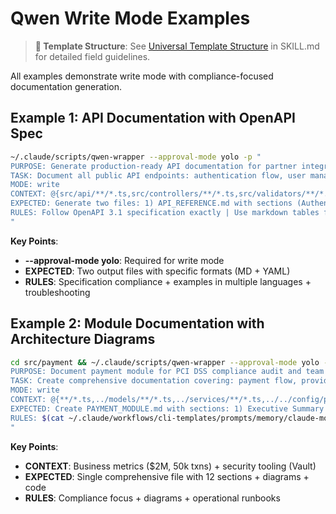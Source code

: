 # Qwen Write Mode Examples

> **📖 Template Structure**: See [Universal Template Structure](SKILL.md#universal-template-structure) in SKILL.md for detailed field guidelines.

All examples demonstrate write mode with compliance-focused documentation generation.

## Example 1: API Documentation with OpenAPI Spec

```bash
~/.claude/scripts/qwen-wrapper --approval-mode yolo -p "
PURPOSE: Generate production-ready API documentation for partner integration
TASK: Document all public API endpoints: authentication flow, user management, data access, webhooks, including request/response schemas, error codes, rate limits, pagination, versioning
MODE: write
CONTEXT: @{src/api/**/*.ts,src/controllers/**/*.ts,src/validators/**/*.ts,src/middleware/auth.ts,src/middleware/rateLimit.ts} API v2.1, OAuth 2.0 + API keys, rate limit 1000/hour per key, pagination max 100 items, webhook retry 3 times with exponential backoff
EXPECTED: Generate two files: 1) API_REFERENCE.md with sections (Authentication, Endpoints by resource, Webhooks, Error Handling, Rate Limits, Pagination, Versioning, SDKs), include curl/JavaScript/Python examples for each endpoint; 2) openapi.yaml (OpenAPI 3.1 spec) for automated tooling
RULES: Follow OpenAPI 3.1 specification exactly | Use markdown tables for parameter documentation | Include all HTTP status codes with examples | Document rate limit headers (X-RateLimit-*) | Provide webhook signature verification examples | Add troubleshooting section for common errors | Reference RFC 6749 for OAuth | Include Postman collection generation instructions
"
```

**Key Points**:
- **--approval-mode yolo**: Required for write mode
- **EXPECTED**: Two output files with specific formats (MD + YAML)
- **RULES**: Specification compliance + examples in multiple languages + troubleshooting

## Example 2: Module Documentation with Architecture Diagrams

```bash
cd src/payment && ~/.claude/scripts/qwen-wrapper --approval-mode yolo -p "
PURPOSE: Document payment module for PCI DSS compliance audit and team onboarding
TASK: Create comprehensive documentation covering: payment flow, provider integration (Stripe, PayPal), retry logic, idempotency, reconciliation, refund handling, webhook processing, failure scenarios
MODE: write
CONTEXT: @{**/*.ts,../models/**/*.ts,../services/**/*.ts,../../config/payment.json} Processes $2M monthly, supports 3 providers, handles 50k transactions/month, uses Stripe SDK v11, implements at-least-once delivery, stores payment tokens in HashiCorp Vault
EXPECTED: Create PAYMENT_MODULE.md with sections: 1) Executive Summary (purpose, metrics), 2) Architecture Overview (with Mermaid diagram), 3) Payment Flow (sequence diagram for happy path), 4) Provider Integration (per-provider details), 5) Idempotency Strategy, 6) Error Handling & Retries, 7) Reconciliation Process, 8) Security & PCI Compliance, 9) Monitoring & Alerting, 10) Runbooks (common operations), 11) Testing Strategy, 12) API Reference. Include code examples for critical paths.
RULES: $(cat ~/.claude/workflows/cli-templates/prompts/memory/claude-module-unified.txt) | Include PCI DSS scope documentation | Document all failure scenarios with recovery procedures | Add Mermaid sequence diagrams for complex flows | Reference Stripe best practices | Include rate limiting for provider APIs | Document vault token lifecycle | Add metric definitions for monitoring | Create decision tree for refund handling | Include disaster recovery procedures
"
```

**Key Points**:
- **CONTEXT**: Business metrics ($2M, 50k txns) + security tooling (Vault)
- **EXPECTED**: Single comprehensive file with 12 sections + diagrams + code
- **RULES**: Compliance focus + diagrams + operational runbooks

